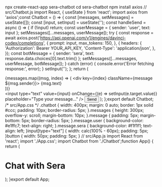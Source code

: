 npx create-react-app sera-chatbot
cd sera-chatbot
npm install axios
// src/Chatbot.js
import React, { useState } from 'react';
import axios from 'axios';const Chatbot = () => {
  const [messages, setMessages] = useState([]);
  const [input, setInput] = useState('');  const handleSend = async () => {
    if (!input) return;    const userMessage = { sender: 'user', text: input };
    setMessages([...messages, userMessage]);    try {
      const response = await axios.post('https://api.openai.com/v1/engines/davinci-codex/completions', {
        prompt: input,
        max_tokens: 150,
      }, {
        headers: {
          'Authorization': Bearer YOUR_API_KEY,
          'Content-Type': 'application/json',
        },
      });      const botMessage = { sender: 'sera', text: response.data.choices[0].text.trim() };
      setMessages([...messages, userMessage, botMessage]);
    } catch (error) {
      console.error('Error fetching response:', error);
    }    setInput('');
  };  return (
    <div className="chatbot">
      <div className="messages">
        {messages.map((msg, index) => (
          <div key={index} className={message ${msg.sender}}>
            {msg.text}
          </div>
        ))}
      </div>
      <input
        type="text"
        value={input}
        onChange={(e) => setInput(e.target.value)}
        placeholder="Type your message..."
      />
      <button onClick={handleSend}>Send</button>
    </div>
  );
};export default Chatbot;
/* src/App.css */
.chatbot {
  width: 400px;
  margin: 0 auto;
  border: 1px solid #ccc;
  padding: 10px;
  border-radius: 5px;
}.messages {
  height: 300px;
  overflow-y: scroll;
  margin-bottom: 10px;
}.message {
  padding: 5px;
  margin-bottom: 5px;
  border-radius: 5px;
}.message.user {
  background-color: #e1ffc7;
  text-align: right;
}.message.sera {
  background-color: #f1f1f1;
  text-align: left;
}input[type="text"] {
  width: calc(100% - 60px);
  padding: 5px;
}button {
  width: 50px;
  padding: 5px;
}
// src/App.js
import React from 'react';
import './App.css';
import Chatbot from './Chatbot';function App() {
  return (
    <div className="App">
      <h1>Chat with Sera</h1>
      <Chatbot />
    </div>
  );
}export default App;

